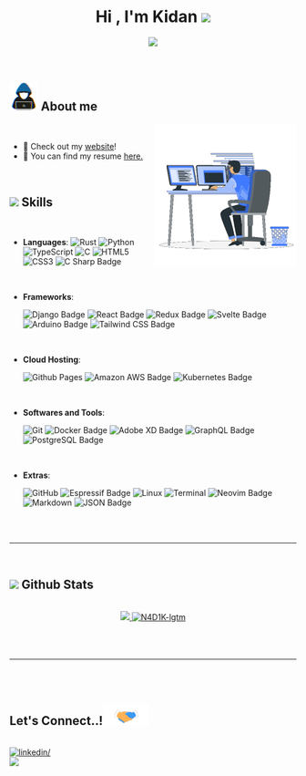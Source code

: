 <h1 align="center"><b>Hi , I'm Kidan </b><img src="https://media.giphy.com/media/hvRJCLFzcasrR4ia7z/giphy.gif" width="35"></h1>

<p align="center">
  <a href="https://github.com/DenverCoder1/readme-typing-svg"><img src="https://readme-typing-svg.herokuapp.com?font=Time+New+Roman&color=cyan&size=25&center=true&vCenter=true&width=600&height=100&lines=Aspiring+Software+Engineer;Computer+Science+Student+at+UNH;Main+Developer+@CurrentlyInc;Class+of+2027;Self-Motivated+Learner+and+Hobbyist"></a>
</p>

<br>

## <picture><img src = "https://github.com/0xAbdulKhalid/0xAbdulKhalid/raw/main/assets/mdImages/about_me.gif" width = 50px></picture> **About me**

<picture> <img align="right" src="https://github.com/0xAbdulKhalid/0xAbdulKhalid/raw/main/assets/mdImages/Right_Side.gif" width = 250px></picture>

<br>

- :link: Check out my [website](https://www.kidannelson.com)!
- :briefcase: You can find my resume [here.](https://read.cv/kidan)

<br>

## <img src="https://media2.giphy.com/media/QssGEmpkyEOhBCb7e1/giphy.gif?cid=ecf05e47a0n3gi1bfqntqmob8g9aid1oyj2wr3ds3mg700bl&rid=giphy.gif" width ="25"><b> Skills</b>

<p align="center">

<br>

- **Languages**:
  ![Rust](https://img.shields.io/badge/rust-%23000000.svg?style=for-the-badge&logo=rust&logoColor=white)
  ![Python](https://img.shields.io/badge/Python%20-%2314354C.svg?style=for-the-badge&logo=python&logoColor=white)
  ![TypeScript](https://img.shields.io/badge/typescript-%23007ACC.svg?style=for-the-badge&logo=typescript&logoColor=white)
  ![C](https://img.shields.io/badge/c-%2300599C.svg?style=for-the-badge&logo=c&logoColor=white)
  ![HTML5](https://img.shields.io/badge/HTML5%20-%23E34F26.svg?style=for-the-badge&logo=html5&logoColor=white)
  ![CSS3](https://img.shields.io/badge/CSS%20-%231572B6.svg?style=for-the-badge&logo=css3&logoColor=white)
  ![C Sharp Badge](https://img.shields.io/badge/C%20Sharp-239120?logo=csharp&logoColor=fff&style=for-the-badge)
  
<br>   
    
- **Frameworks**:
  
  ![Django Badge](https://img.shields.io/badge/Django-092E20?logo=django&logoColor=fff&style=for-the-badge)
  ![React Badge](https://img.shields.io/badge/React-61DAFB?logo=react&logoColor=000&style=for-the-badge)
  ![Redux Badge](https://img.shields.io/badge/Redux-764ABC?logo=redux&logoColor=fff&style=for-the-badge)
  ![Svelte Badge](https://img.shields.io/badge/Svelte-FF3E00?logo=svelte&logoColor=fff&style=for-the-badge)
  ![Arduino Badge](https://img.shields.io/badge/Arduino-00979D?logo=arduino&logoColor=fff&style=for-the-badge)
  ![Tailwind CSS Badge](https://img.shields.io/badge/Tailwind%20CSS-06B6D4?logo=tailwindcss&logoColor=fff&style=for-the-badge)

<br>

- **Cloud Hosting**:

  ![Github Pages](https://img.shields.io/badge/GitHub%20Pages-%23327FC7.svg?style=for-the-badge&logo=github&logoColor=white)
  ![Amazon AWS Badge](https://img.shields.io/badge/Amazon%20AWS-232F3E?logo=amazonaws&logoColor=fff&style=for-the-badge)
  ![Kubernetes Badge](https://img.shields.io/badge/Kubernetes-326CE5?logo=kubernetes&logoColor=fff&style=for-the-badge)

<br>

- **Softwares and Tools**:
  
  ![Git](https://img.shields.io/badge/git-%23F05033.svg?style=for-the-badge&logo=git&logoColor=white)
  ![Docker Badge](https://img.shields.io/badge/Docker-2496ED?logo=docker&logoColor=fff&style=for-the-badge)
  ![Adobe XD Badge](https://img.shields.io/badge/Adobe%20XD-FF61F6?logo=adobexd&logoColor=fff&style=for-the-badge)
  ![GraphQL Badge](https://img.shields.io/badge/GraphQL-E10098?logo=graphql&logoColor=fff&style=for-the-badge)
  ![PostgreSQL Badge](https://img.shields.io/badge/PostgreSQL-4169E1?logo=postgresql&logoColor=fff&style=for-the-badge)
  
<br>

- **Extras**:
  
  ![GitHub](https://img.shields.io/badge/github-%23121011.svg?style=for-the-badge&logo=github&logoColor=white)
  ![Espressif Badge](https://img.shields.io/badge/Espressif-E7352C?logo=espressif&logoColor=fff&style=for-the-badge)
  ![Linux](https://img.shields.io/badge/Linux-FCC624?style=for-the-badge&logo=linux&logoColor=black)
  ![Terminal](https://img.shields.io/badge/Terminal-%23054020?style=for-the-badge&logo=gnu-bash&logoColor=white)
  ![Neovim Badge](https://img.shields.io/badge/Neovim-57A143?logo=neovim&logoColor=fff&style=for-the-badge)
  ![Markdown](https://img.shields.io/badge/markdown-%23000000.svg?style=for-the-badge&logo=markdown&logoColor=white)
  ![JSON Badge](https://img.shields.io/badge/JSON-000?logo=json&logoColor=fff&style=for-the-badge)
  
</p>

<br>
<br>

---

<br>

## <img src="https://media.giphy.com/media/iY8CRBdQXODJSCERIr/giphy.gif" width="35"><b> Github Stats </b>

<br>

<div align="center">

<a href="https://github.com/N4D1K-lgtm/">
  <img src="https://github-readme-stats.vercel.app/api?username=N4D1K-lgtm&include_all_commits=true&count_private=true&show_icons=true&line_height=20&title_color=7A7ADB&icon_color=2234AE&text_color=D3D3D3&bg_color=0,000000,130F40" width="450"/>
  <img src="https://github-readme-stats.vercel.app/api/top-langs?username=N4D1K-lgtm&show_icons=true&locale=en&layout=compact&line_height=20&title_color=7A7ADB&icon_color=2234AE&text_color=D3D3D3&bg_color=0,000000,130F40" width="375"  alt="N4D1K-lgtm"/>

</a>
</div>

<br>
<br>
<br>

---

<br>
<br>

## <b> Let's Connect..!</b><img src="https://github.com/0xAbdulKhalid/0xAbdulKhalid/raw/main/assets/mdImages/handshake.gif" width ="80">

<br>
<div align='left'>

<a href="www.linkedin.com/in/kidannelson" target="_blank">
<img src="https://img.shields.io/badge/linkedin:  Kidan Nelson-%2300acee.svg?color=405DE6&style=for-the-badge&logo=linkedin&logoColor=white" alt=linkedin/>
</a>

<br>

<a href="mailto:nelsonkidan@gmail.com" target="_blank">
<img src="https://img.shields.io/badge/gmail:nelsonkidan-%23EA4335.svg?style=for-the-badge&logo=gmail&logoColor=white" t=mail/>
</a>

</div>
